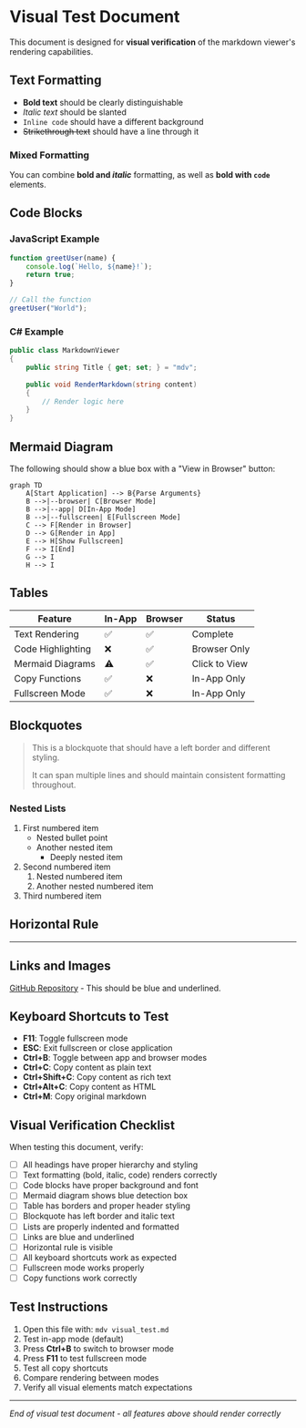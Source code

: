 # Visual Test Document

This document is designed for **visual verification** of the markdown viewer's rendering capabilities.

## Text Formatting

- **Bold text** should be clearly distinguishable
- *Italic text* should be slanted
- `Inline code` should have a different background
- ~~Strikethrough text~~ should have a line through it

### Mixed Formatting

You can combine **bold and *italic*** formatting, as well as **bold with `code`** elements.

## Code Blocks

### JavaScript Example

```javascript
function greetUser(name) {
    console.log(`Hello, ${name}!`);
    return true;
}

// Call the function
greetUser("World");
```

### C# Example

```csharp
public class MarkdownViewer 
{
    public string Title { get; set; } = "mdv";
    
    public void RenderMarkdown(string content)
    {
        // Render logic here
    }
}
```

## Mermaid Diagram

The following should show a blue box with a "View in Browser" button:

```mermaid
graph TD
    A[Start Application] --> B{Parse Arguments}
    B -->|--browser| C[Browser Mode]
    B -->|--app| D[In-App Mode]
    B -->|--fullscreen| E[Fullscreen Mode]
    C --> F[Render in Browser]
    D --> G[Render in App]
    E --> H[Show Fullscreen]
    F --> I[End]
    G --> I
    H --> I
```

## Tables

| Feature | In-App | Browser | Status |
|---------|--------|---------|--------|
| Text Rendering | ✅ | ✅ | Complete |
| Code Highlighting | ❌ | ✅ | Browser Only |
| Mermaid Diagrams | ⚠️ | ✅ | Click to View |
| Copy Functions | ✅ | ❌ | In-App Only |
| Fullscreen Mode | ✅ | ❌ | In-App Only |

## Blockquotes

> This is a blockquote that should have a left border and different styling.
> 
> It can span multiple lines and should maintain consistent formatting throughout.

### Nested Lists

1. First numbered item
   - Nested bullet point
   - Another nested item
     - Deeply nested item
2. Second numbered item
   1. Nested numbered item
   2. Another nested numbered item
3. Third numbered item

## Horizontal Rule

---

## Links and Images

[GitHub Repository](https://github.com/DanMarshall909/mdv) - This should be blue and underlined.

## Keyboard Shortcuts to Test

- **F11**: Toggle fullscreen mode
- **ESC**: Exit fullscreen or close application
- **Ctrl+B**: Toggle between app and browser modes
- **Ctrl+C**: Copy content as plain text
- **Ctrl+Shift+C**: Copy content as rich text
- **Ctrl+Alt+C**: Copy content as HTML
- **Ctrl+M**: Copy original markdown

## Visual Verification Checklist

When testing this document, verify:

- [ ] All headings have proper hierarchy and styling
- [ ] Text formatting (bold, italic, code) renders correctly
- [ ] Code blocks have proper background and font
- [ ] Mermaid diagram shows blue detection box
- [ ] Table has borders and proper header styling
- [ ] Blockquote has left border and italic text
- [ ] Lists are properly indented and formatted
- [ ] Links are blue and underlined
- [ ] Horizontal rule is visible
- [ ] All keyboard shortcuts work as expected
- [ ] Fullscreen mode works properly
- [ ] Copy functions work correctly

## Test Instructions

1. Open this file with: `mdv visual_test.md`
2. Test in-app mode (default)
3. Press **Ctrl+B** to switch to browser mode
4. Press **F11** to test fullscreen mode
5. Test all copy shortcuts
6. Compare rendering between modes
7. Verify all visual elements match expectations

---

*End of visual test document - all features above should render correctly*